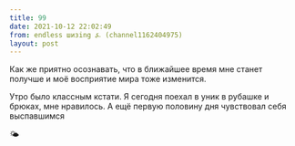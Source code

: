 ```yaml
---
title: 99
date: 2021-10-12 22:02:49
from: endless шизing ⍼ (channel1162404975)
layout: post
---
```


Как же приятно осознавать, что в ближайшее время мне станет получше и моё восприятие мира тоже изменится. 

Утро было классным кстати. Я сегодня поехал в уник в рубашке и брюках, мне нравилось. А ещё первую половину дня чувствовал себя выспавшимся

🌤

